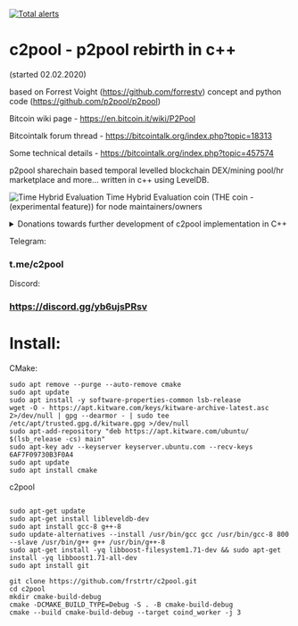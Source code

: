 [![Total alerts](https://img.shields.io/lgtm/alerts/g/frstrtr/c2pool.svg?logo=lgtm&logoWidth=18)](https://lgtm.com/projects/g/frstrtr/c2pool/alerts/)

# c2pool - p2pool rebirth in c++
(started 02.02.2020)

based on Forrest Voight (https://github.com/forrestv) concept and python code (https://github.com/p2pool/p2pool)

Bitcoin wiki page - https://en.bitcoin.it/wiki/P2Pool

Bitcointalk forum thread - https://bitcointalk.org/index.php?topic=18313

Some technical details - https://bitcointalk.org/index.php?topic=457574

p2pool sharechain based temporal levelled blockchain DEX/mining pool/hr marketplace and more... written in c++ using LevelDB.

![Time Hybrid Evaluation](/doc/concepts/THE%20coin.png)
Time Hybrid Evaluation coin (THE coin - (experimental feature)) for node maintainers/owners

<details>
  
  <summary>Donations towards further development of с2pool implementation in C++</summary>

  
BTC:

### 1C2PooLktmeKwx7Sp7aRoDiyUy3y7TMofw

DGB:

### DJKrhVNZtTggUFHJ4CKCkmyWDSRUewyqm3

Dogecoin:

### DNJx6HYka3mncLBaw1TLUARtXxe2BgjHf6

Chia (XCH):

### xch120duz2pn97053lrd0ym4vxqe4hlv2awslc9pf4ld5vf7nvagv46s2t0azk

</details>

Telegram:

### t.me/c2pool

Discord:

### https://discord.gg/yb6ujsPRsv

# Install:
CMake:
```
sudo apt remove --purge --auto-remove cmake
sudo apt update
sudo apt install -y software-properties-common lsb-release
wget -O - https://apt.kitware.com/keys/kitware-archive-latest.asc 2>/dev/null | gpg --dearmor - | sudo tee /etc/apt/trusted.gpg.d/kitware.gpg >/dev/null
sudo apt-add-repository "deb https://apt.kitware.com/ubuntu/ $(lsb_release -cs) main"
sudo apt-key adv --keyserver keyserver.ubuntu.com --recv-keys 6AF7F09730B3F0A4
sudo apt update
sudo apt install cmake
```
c2pool
```

sudo apt-get update
sudo apt-get install libleveldb-dev
sudo apt install gcc-8 g++-8
sudo update-alternatives --install /usr/bin/gcc gcc /usr/bin/gcc-8 800 --slave /usr/bin/g++ g++ /usr/bin/g++-8
sudo apt-get install -yq libboost-filesystem1.71-dev && sudo apt-get install -yq libboost1.71-all-dev
sudo apt install git

git clone https://github.com/frstrtr/c2pool.git
cd c2pool
mkdir cmake-build-debug
cmake -DCMAKE_BUILD_TYPE=Debug -S . -B cmake-build-debug
cmake --build cmake-build-debug --target coind_worker -j 3
```
